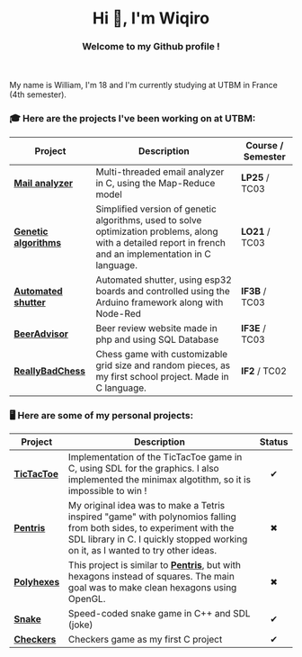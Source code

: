 <h1 align="center">Hi 👋, I'm Wiqiro</h1>

<h3 align="center">Welcome to my Github profile !</h3>
<br><br>
My name is William, I'm 18 and I'm currently studying at UTBM in France (4th semester).


### 🎓 Here are the projects I've been working on at UTBM:

|Project|Description|Course / Semester|
|---|---|---|
| [**Mail analyzer**](https://github.com/Wiqiro/LP25-Project-Mail-Analyzer) | Multi-threaded email analyzer in C, using the Map-Reduce model | **LP25** / TC03 |
| [**Genetic algorithms**](https://github.com/Wiqiro/LO21-Project) | Simplified version of genetic algorithms, used to solve optimization problems, along with a detailed report in french and an implementation in C language. | **LO21** / TC03 |
| [**Automated shutter**](https://github.com/Wiqiro/IF3B-Project-Automated-Shutter) | Automated shutter, using esp32 boards and controlled using the Arduino framework along with Node-Red | **IF3B** / TC03 |
| [**BeerAdvisor**](https://github.com/Wiqiro/IF3E-Project-BeerAdvisor) | Beer review website made in php and using SQL Database | **IF3E** / TC03 |
| [**ReallyBadChess**](https://github.com/Wiqiro/IF2-Project-ReallyBadChess) | Chess game with customizable grid size and random pieces, as my first school project. Made in C language.| **IF2** / TC02 |

### 🖥 Here are some of my personal projects:

|Project|Description|Status|
|---|---|:---:|
| [**TicTacToe**](https://github.com/Wiqiro/TicTacToe-SDL) | Implementation of the TicTacToe game in C, using SDL for the graphics. I also implemented the minimax algotithm, so it is impossible to win !|✔|
| [**Pentris**](https://github.com/Wiqiro/Pentris) | My original idea was to make a Tetris inspired "game" with polynomios falling from both sides, to experiment with the SDL library in C. I quickly stopped working on it, as I wanted to try other ideas. |✖|
| [**Polyhexes**](https://github.com/Wiqiro/polyhexes) | This project is similar to [**Pentris**](https://github.com/Wiqiro/Pentris), but with hexagons instead of squares. The main goal was to make clean hexagons using OpenGL. |✖|
| [**Snake**](https://github.com/Wiqiro/SDL-snake) | Speed-coded snake game in C++ and SDL (joke) |✔|
| [**Checkers**](https://github.com/Wiqiro/Checkers) | Checkers game as my first C project |✔|

